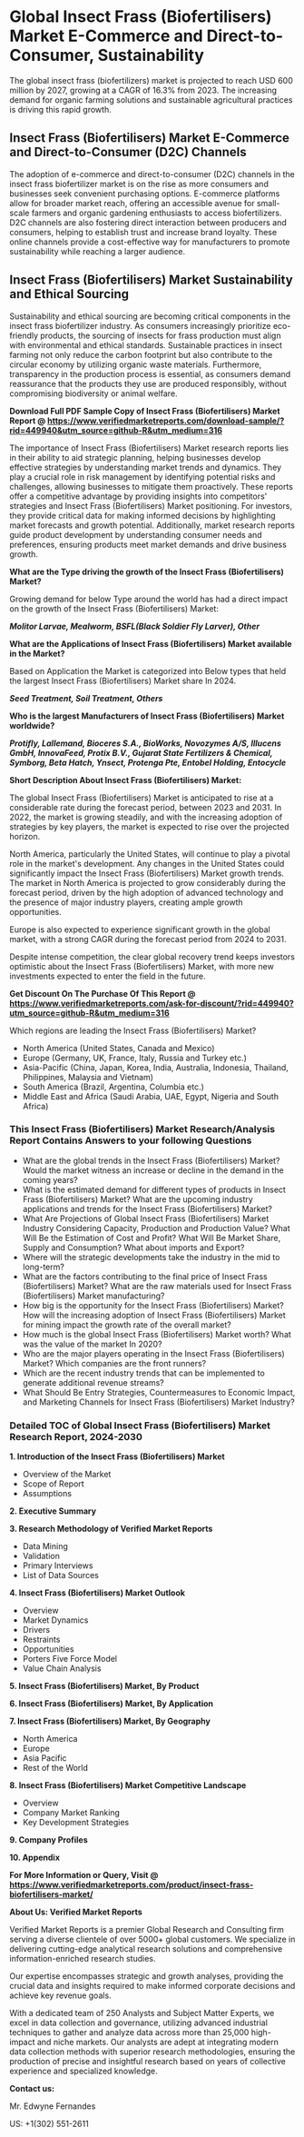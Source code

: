 <h1>Global Insect Frass (Biofertilisers) Market E-Commerce and Direct-to-Consumer, Sustainability</h1><p class=""><p>The global insect frass (biofertilizers) market is projected to reach USD 600 million by 2027, growing at a CAGR of 16.3% from 2023. The increasing demand for organic farming solutions and sustainable agricultural practices is driving this rapid growth.</p><h2>Insect Frass (Biofertilisers) Market E-Commerce and Direct-to-Consumer (D2C) Channels</h2><p>The adoption of e-commerce and direct-to-consumer (D2C) channels in the insect frass biofertilizer market is on the rise as more consumers and businesses seek convenient purchasing options. E-commerce platforms allow for broader market reach, offering an accessible avenue for small-scale farmers and organic gardening enthusiasts to access biofertilizers. D2C channels are also fostering direct interaction between producers and consumers, helping to establish trust and increase brand loyalty. These online channels provide a cost-effective way for manufacturers to promote sustainability while reaching a larger audience.</p><h2>Insect Frass (Biofertilisers) Market Sustainability and Ethical Sourcing</h2><p>Sustainability and ethical sourcing are becoming critical components in the insect frass biofertilizer industry. As consumers increasingly prioritize eco-friendly products, the sourcing of insects for frass production must align with environmental and ethical standards. Sustainable practices in insect farming not only reduce the carbon footprint but also contribute to the circular economy by utilizing organic waste materials. Furthermore, transparency in the production process is essential, as consumers demand reassurance that the products they use are produced responsibly, without compromising biodiversity or animal welfare.</p></p><p class=""><strong>Download Full PDF Sample Copy of Insect Frass (Biofertilisers) Market Report @ <a href="https://www.verifiedmarketreports.com/download-sample/?rid=449940&utm_source=github-R&utm_medium=316" target="_blank">https://www.verifiedmarketreports.com/download-sample/?rid=449940&utm_source=github-R&utm_medium=316</a></strong></p><p>The importance of&nbsp;Insect Frass (Biofertilisers) Market research reports lies in their ability to aid strategic planning, helping businesses develop effective strategies by understanding market trends and dynamics. They play a crucial role in risk management by identifying potential risks and challenges, allowing businesses to mitigate them proactively. These reports offer a competitive advantage by providing insights into competitors' strategies and Insect Frass (Biofertilisers) Market positioning. For investors, they provide critical data for making informed decisions by highlighting market forecasts and growth potential. Additionally, market research reports guide product development by understanding consumer needs and preferences, ensuring products meet market demands and drive business growth.</p><p><strong>What are the&nbsp;Type driving the growth of the Insect Frass (Biofertilisers) Market?</strong></p><p id="" class="">Growing demand for below Type around the world has had a direct impact on the growth of the Insect Frass (Biofertilisers) Market:</p><p class=""><em><strong>Molitor Larvae, Mealworm, BSFL(Black Soldier Fly Larver), Other</strong></em></p><p class=""><strong>What are the&nbsp;Applications&nbsp;of Insect Frass (Biofertilisers) Market available in the Market?</strong></p><p id="" class="">Based on Application the Market is categorized into Below types that held the largest Insect Frass (Biofertilisers) Market share In 2024.</p><p class=""><em><strong>Seed Treatment, Soil Treatment, Others</strong></em></p><p class=""><strong>Who is the largest Manufacturers of Insect Frass (Biofertilisers) Market worldwide?</strong></p><p><em><strong>Protifly, Lallemand, Bioceres S.A., BioWorks, Novozymes A/S, Illucens GmbH, InnovaFeed, Protix B.V., Gujarat State Fertilizers & Chemical, Symborg, Beta Hatch, Ynsect, Protenga Pte, Entobel Holding, Entocycle</strong></em></p><p id="" class=""><strong>Short Description About Insect Frass (Biofertilisers) Market:</strong></p><p>The global Insect Frass (Biofertilisers) Market is anticipated to rise at a considerable rate during the forecast period, between 2023 and 2031. In 2022, the market is growing steadily, and with the increasing adoption of strategies by key players, the market is expected to rise over the projected horizon.</p><p>North America, particularly the United States, will continue to play a pivotal role in the market's development. Any changes in the United States could significantly impact the Insect Frass (Biofertilisers) Market growth trends. The market in North America is projected to grow considerably during the forecast period, driven by the high adoption of advanced technology and the presence of major industry players, creating ample growth opportunities.</p><p>Europe is also expected to experience significant growth in the global market, with a strong CAGR during the forecast period from 2024 to 2031.</p><p>Despite intense competition, the clear global recovery trend keeps investors optimistic about the Insect Frass (Biofertilisers) Market, with more new investments expected to enter the field in the future.</p><p id="" class=""><strong>Get Discount On The Purchase Of This Report @ <a href="https://www.verifiedmarketreports.com/ask-for-discount/?rid=449940?utm_source=github-R&utm_medium=316" target="_blank">https://www.verifiedmarketreports.com/ask-for-discount/?rid=449940?utm_source=github-R&utm_medium=316</a></strong></p><p class="">Which regions are leading the Insect Frass (Biofertilisers) Market?</p><ul><li>North America (United States, Canada and Mexico)</li><li>Europe (Germany, UK, France, Italy, Russia and Turkey etc.)</li><li>Asia-Pacific (China, Japan, Korea, India, Australia, Indonesia, Thailand, Philippines, Malaysia and Vietnam)</li><li>South America (Brazil, Argentina, Columbia etc.)</li><li>Middle East and Africa (Saudi Arabia, UAE, Egypt, Nigeria and South Africa)</li></ul><h3 id="" class="">This Insect Frass (Biofertilisers) Market Research/Analysis Report Contains Answers to your following Questions</h3><ul><li>What are the global trends in the Insect Frass (Biofertilisers) Market? Would the market witness an increase or decline in the demand in the coming years?</li><li>What is the estimated demand for different types of products in Insect Frass (Biofertilisers) Market? What are the upcoming industry applications and trends for the Insect Frass (Biofertilisers) Market?</li><li>What Are Projections of Global Insect Frass (Biofertilisers) Market Industry Considering Capacity, Production and Production Value? What Will Be the Estimation of Cost and Profit? What Will Be Market Share, Supply and Consumption? What about imports and Export?</li><li>Where will the strategic developments take the industry in the mid to long-term?</li><li>What are the factors contributing to the final price of Insect Frass (Biofertilisers) Market? What are the raw materials used for Insect Frass (Biofertilisers) Market manufacturing?</li><li>How big is the opportunity for the Insect Frass (Biofertilisers) Market? How will the increasing adoption of Insect Frass (Biofertilisers) Market for mining impact the growth rate of the overall market?</li><li>How much is the global Insect Frass (Biofertilisers) Market worth? What was the value of the market In 2020?</li><li>Who are the major players operating in the Insect Frass (Biofertilisers) Market? Which companies are the front runners?</li><li>Which are the recent industry trends that can be implemented to generate additional revenue streams?</li><li>What Should Be Entry Strategies, Countermeasures to Economic Impact, and Marketing Channels for Insect Frass (Biofertilisers) Market Industry?</li></ul><h3 id="" class="">Detailed TOC of Global Insect Frass (Biofertilisers) Market Research Report, 2024-2030</h3><p id="" class=""><strong>1. Introduction of the Insect Frass (Biofertilisers) Market</strong></p><ul><li>Overview of the Market</li><li>Scope of Report</li><li>Assumptions</li></ul><p id="" class=""><strong>2. Executive Summary</strong></p><p id="" class=""><strong>3. Research Methodology of Verified Market Reports</strong></p><ul><li>Data Mining</li><li>Validation</li><li>Primary Interviews</li><li>List of Data Sources</li></ul><p id="" class=""><strong>4. Insect Frass (Biofertilisers) Market Outlook</strong></p><ul><li>Overview</li><li>Market Dynamics</li><li>Drivers</li><li>Restraints</li><li>Opportunities</li><li>Porters Five Force Model</li><li>Value Chain Analysis</li></ul><p id="" class=""><strong>5. Insect Frass (Biofertilisers) Market, By Product</strong></p><p id="" class=""><strong>6. Insect Frass (Biofertilisers) Market, By Application</strong></p><p id="" class=""><strong>7. Insect Frass (Biofertilisers) Market, By Geography</strong></p><ul><li>North America</li><li>Europe</li><li>Asia Pacific</li><li>Rest of the World</li></ul><p id="" class=""><strong>8. Insect Frass (Biofertilisers) Market Competitive Landscape</strong></p><ul><li>Overview</li><li>Company Market Ranking</li><li>Key Development Strategies</li></ul><p id="" class=""><strong>9. Company Profiles</strong></p><p id="" class=""><strong>10. Appendix</strong></p><p id="" class=""><strong>For More Information or Query, Visit @ <a href="https://www.verifiedmarketreports.com/product/insect-frass-biofertilisers-market/" target="_blank">https://www.verifiedmarketreports.com/product/insect-frass-biofertilisers-market/</a></strong></p><p id="" class=""><strong>About Us: Verified Market Reports</strong></p><p id="" class="">Verified Market Reports is a premier Global Research and Consulting firm serving a diverse clientele of over 5000+ global customers. We specialize in delivering cutting-edge analytical research solutions and comprehensive information-enriched research studies.</p><p id="" class="">Our expertise encompasses strategic and growth analyses, providing the crucial data and insights required to make informed corporate decisions and achieve key revenue goals.</p><p id="" class="">With a dedicated team of 250 Analysts and Subject Matter Experts, we excel in data collection and governance, utilizing advanced industrial techniques to gather and analyze data across more than 25,000 high-impact and niche markets. Our analysts are adept at integrating modern data collection methods with superior research methodologies, ensuring the production of precise and insightful research based on years of collective experience and specialized knowledge.</p><p id="" class=""><strong>Contact us:</strong></p><p id="" class="">Mr. Edwyne Fernandes</p><p id="" class="">US: +1(302) 551-2611</p>